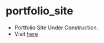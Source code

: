 # portfolio_site
* Portfolio Site Under Construction.
* Visit <a href="http://www.samyamcshrestha.com/" target="_blank">here</a>
